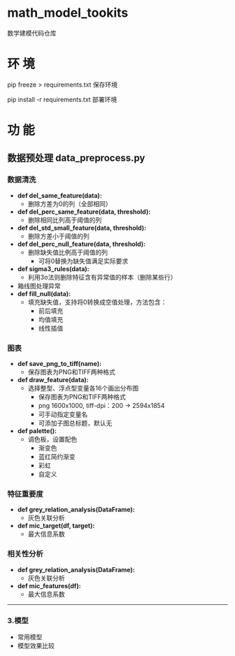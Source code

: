 # math_model_tookits
数学建模代码仓库

# 环 境
pip freeze > requirements.txt 保存环境

pip install -r requirements.txt 部署环境
# 功 能
## 数据预处理 data_preprocess.py
### 数据清洗
- **def del_same_feature(data):**
  - 删除方差为0的列（全部相同）
- **def del_perc_same_feature(data, threshold):**
  - 删除相同比列高于阈值的列
- **def del_std_small_feature(data, threshold):**
  - 删除方差小于阈值的列
- **def del_perc_null_feature(data, threshold):**
  - 删除缺失值比例高于阈值的列
    - 可将0替换为缺失值满足实际要求
- **def sigma3_rules(data):**
  - 利用3σ法则删除特征含有异常值的样本（删除某些行）
- 箱线图处理异常
- **def fill_null(data):**
  - 填充缺失值，支持将0转换成空值处理，方法包含：
    - 前后填充
    - 均值填充
    - 线性插值
### 图表
- **def save_png_to_tiff(name):**
  - 保存图表为PNG和TIFF两种格式
- **def draw_feature(data):**
  - 选择整型、浮点型变量各16个画出分布图
    - 保存图表为PNG和TIFF两种格式
    - png 1600x1000, tiff-dpi：200 → 2594x1854
    - 可手动指定变量名
    - 可添加子图总标题，默认无
- **def palette():**
  - 调色板，设置配色
    - 渐变色
    - 蓝红简约渐变
    - 彩虹
    - 自定义
### 特征重要度
  - **def grey_relation_analysis(DataFrame):**
    - 灰色关联分析
  - **def mic_target(df, target):**
    - 最大信息系数
### 相关性分析
  - **def grey_relation_analysis(DataFrame):**
    - 灰色关联分析
  - **def mic_features(df):**
    - 最大信息系数
---
### 3.模型
- 常用模型
- 模型效果比较